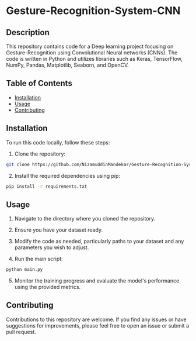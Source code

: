 # Gesture-Recognition-System-CNN

## Description

This repository contains code for a Deep learning project focusing on  Gesture-Recognition using Convolutional Neural networks (CNNs). The code is written in Python and utilizes libraries such as Keras, TensorFlow, NumPy, Pandas, Matplotlib, Seaborn, and OpenCV.

## Table of Contents

- [Installation](#installation)
- [Usage](#usage)
- [Contributing](#contributing)

## Installation

To run this code locally, follow these steps:

1. Clone the repository:

```bash
git clone https://github.com/NizamuddinMandekar/Gesture-Recognition-System-CNN.git
```

2. Install the required dependencies using pip:

```bash
pip install -r requirements.txt
```

## Usage

1. Navigate to the directory where you cloned the repository.

2. Ensure you have your dataset ready. 

3. Modify the code as needed, particularly paths to your dataset and any parameters you wish to adjust.

4. Run the main script:

```bash
python main.py
```

5. Monitor the training progress and evaluate the model's performance using the provided metrics.

## Contributing

Contributions to this repository are welcome. If you find any issues or have suggestions for improvements, please feel free to open an issue or submit a pull request.

